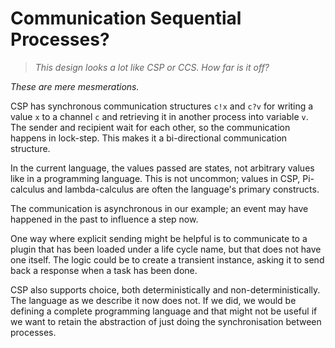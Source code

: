 # Communication Sequential Processes?

> *This design looks a lot like CSP or CCS.  How far is it off?*

*These are mere mesmerations.*

CSP has synchronous communication structures `c!x` and `c?v` for writing
a value `x` to a channel `c` and retrieving it in another process into
variable `v`.  The sender and recipient wait for each other, so the
communication happens in lock-step.  This makes it a bi-directional
communication structure.

In the current language, the values passed are states, not arbitrary
values like in a programming language.  This is not uncommon; values
in CSP, Pi-calculus and lambda-calculus are often the language's
primary constructs.

The communication is asynchronous in our example; an event may have
happened in the past to influence a step now.

One way where explicit sending might be helpful is to communicate to a
plugin that has been loaded under a life cycle name, but that does not
have one itself.  The logic could be to create a transient instance,
asking it to send back a response when a task has been done.

CSP also supports choice, both deterministically and non-deterministically.
The language as we describe it now does not.  If we did, we would be
defining a complete programming language and that might not be useful
if we want to retain the abstraction of just doing the synchronisation
between processes.

